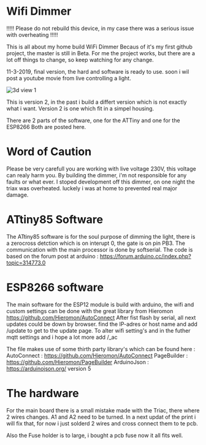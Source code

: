 # Wifi Dimmer

!!!!! Please do not rebuild this device, in my case there was a serious issue with overheating !!!!!


This is all about my home build WiFi Dimmer
Becaus of it's my first github project, the master is still in Beta. 
For me the project works, but there are a lot off things to change, so keep watching for any change.

11-3-2019, final version, the hard and software is ready to use. 
soon i wil post a youtube movie from live controlling a light. 

![3d view 1](https://user-images.githubusercontent.com/2020670/50725586-ef5c0180-10ff-11e9-834a-b4fb0577eff1.jpg)

This is version 2, in the past i build a differt version which is not exactly what i want. 
Version 2 is one which fit in a simpel housing. 

There are 2 parts of the software, one for the ATTiny and one for the ESP8266
Both are posted here. 
# Word of Caution
Please be very carefull you are working with live voltage 230V, this voltage can realy harm you. 
By building the dimmer, i'm not responsible for any faults or what ever. I stoped development off this dimmer, on one night the triax was overheated. luckely i was at home to prevented real major damage. 

# ATtiny85 Software
The ATtiny85 software is for the soul purpose of dimming the light, there is a zerocross detction which is on interupt 0, the gate is on pin PB3. 
The communication with the main processor is done by softserial. 
The code is based on the forum post at arduino : https://forum.arduino.cc/index.php?topic=314773.0

# ESP8266 software
The main software for the ESP12 module is build with arduino, the wifi and custom settings can be done with the great library from Hieromon https://github.com/Hieromon/AutoConnect
After fist flash by serial, all next updates could be down by browser. 
find the IP-adres or host name and add /update to get to the update page. 
To alter wifi setting's and in the futher mqtt settings and i hope a lot more add /_ac

The file makes use of some thirth party library's which can be found here :
AutoConnect : https://github.com/Hieromon/AutoConnect
PageBuilder : https://github.com/Hieromon/PageBuilder
ArduinoJson : https://arduinojson.org/ version 5


# The hardware
For the main board there is a small mistake made with the Triac, there where 2 wires changes. A1 and A2 need to be turned. 
In a next updat of the print i will fix that, for now i just solderd 2 wires and cross connect them to te pcb.

Also the Fuse holder is to large, i bought a pcb fuse now it all fits well.

